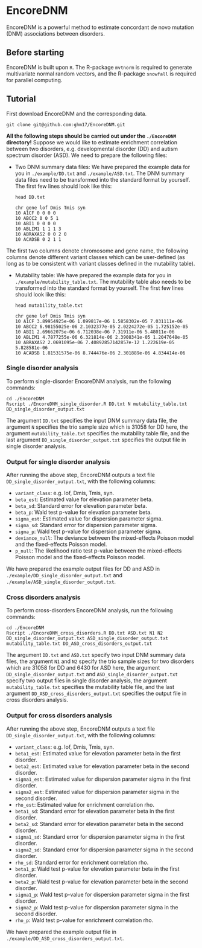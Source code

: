 # EncoreDNM
EncoreDNM is a powerful method to estimate concordant de novo mutation (DNM) associations between disorders. 

## Before starting
EncoreDNM is built upon `R`. The R-package `mvtnorm` is required to generate multivariate normal random vectors, and the R-package `snowfall` is required for parallel computing. 

## Tutorial
First download EncoreDNM and the corresponding data.
        
    git clone git@github.com:ghm17/EncoreDNM.git

**All the following steps should be carried out under the `./EncoreDNM` directory!** Suppose we would like to estimate enrichment correlation between two disorders, e.g. developmental disorder (DD) and autism spectrum disorder (ASD). We need to prepare the following files:
* Two DNM summary data files: We have prepared the example data for you in `./example/DD.txt` and `./example/ASD.txt`. The DNM summary data files need to be transformed into the standard format by yourself. The first few lines should look like this: 

      head DD.txt
      
      chr gene lof Dmis Tmis syn
      10 A1CF 0 0 0 0
      10 ABCC2 0 0 5 1
      10 ABI1 0 0 0 0
      10 ABLIM1 1 1 1 3
      10 ABRAXAS2 0 0 2 0
      10 ACADSB 0 2 1 1

The first two columns denote chromosome and gene name, the following columns denote different variant classes which can be user-defined (as long as to be consistent with variant classes defined in the mutability table). 
* Mutability table: We have prepared the example data for you in `./example/mutability_table.txt`. The mutability table also needs to be transformed into the standard format by yourself. The first few lines should look like this: 

      head mutability_table.txt

      chr gene lof Dmis Tmis syn
      10 A1CF 3.89954925e-06 1.099817e-06 1.5858302e-05 7.031111e-06
      10 ABCC2 6.98155025e-06 2.1032377e-05 2.0224272e-05 1.725152e-05
      10 ABI1 2.69662075e-06 6.712038e-06 7.31911e-06 5.48011e-06
      10 ABLIM1 4.7877255e-06 6.321814e-06 2.3908341e-05 1.2047648e-05
      10 ABRAXAS2 2.0691095e-06 7.40892857142857e-12 1.222619e-05 5.828581e-06
      10 ACADSB 1.81531575e-06 8.744476e-06 2.301889e-06 4.834414e-06

### Single disorder analysis
To perform single-disorder EncoreDNM analysis, run the following commands:
    
    cd ./EncoreDNM
    Rscript ./EncoreDNM_single_disorder.R DD.txt N mutability_table.txt DD_single_disorder_output.txt

The argument `DD.txt` specifies the input DNM summary data file, the argument `N` specifies the trio sample size which is 31058 for DD here, the argument `mutability_table.txt` specifies the mutability table file, and the last argument `DD_single_disorder_output.txt` specifies the output file in single disorder analysis. 

### Output for single disorder analysis
After running the above step, EncoreDNM outputs a text file `DD_single_disorder_output.txt`, with the following columns:

* `variant_class`: e.g. lof, Dmis, Tmis, syn. 
* `beta_est`: Estimated value for elevation parameter beta. 
* `beta_sd`: Standard error for elevation parameter beta. 
* `beta_p`: Wald test p-value for elevation parameter beta. 
* `sigma_est`: Estimated value for dispersion parameter sigma. 
* `sigma_sd`: Standard error for dispersion parameter sigma. 
* `sigma_p`: Wald test p-value for dispersion parameter sigma. 
* `deviance_null`: The deviance between the mixed-effects Poisson model and the fixed-effects Poisson model.
* `p_null`: The likelihood ratio test p-value between the mixed-effects Poisson model and the fixed-effects Poisson model. 

We have prepared the example output files for DD and ASD in `./example/DD_single_disorder_output.txt` and `./example/ASD_single_disorder_output.txt`. 


### Cross disorders analysis
To perform cross-disorders EncoreDNM analysis, run the following commands:
    
    cd ./EncoreDNM
    Rscript ./EncoreDNM_cross_disorders.R DD.txt ASD.txt N1 N2 DD_single_disorder_output.txt ASD_single_disorder_output.txt mutability_table.txt DD_ASD_cross_disorders_output.txt

The argument `DD.txt` and `ASD.txt` specify two input DNM summary data files, the argument `N1` and `N2` specify the trio sample sizes for two disorders which are 31058 for DD and 6430 for ASD here, the argument `DD_single_disorder_output.txt` and `ASD_single_disorder_output.txt` specify two output files in single disorder analysis, the argument `mutability_table.txt` specifies the mutability table file, and the last argument `DD_ASD_cross_disorders_output.txt` specifies the output file in cross disorders analysis. 

### Output for cross disorders analysis
After running the above step, EncoreDNM outputs a text file `DD_single_disorder_output.txt`, with the following columns:

* `variant_class`: e.g. lof, Dmis, Tmis, syn. 
* `beta1_est`: Estimated value for elevation parameter beta in the first disorder. 
* `beta2_est`: Estimated value for elevation parameter beta in the second disorder. 
* `sigma1_est`: Estimated value for dispersion parameter sigma in the first disorder. 
* `sigma2_est`: Estimated value for dispersion parameter sigma in the second disorder. 
* `rho_est`: Estimated value for enrichment correlation rho. 
* `beta1_sd`: Standard error for elevation parameter beta in the first disorder. 
* `beta2_sd`: Standard error for elevation parameter beta in the second disorder. 
* `sigma1_sd`: Standard error for dispersion parameter sigma in the first disorder. 
* `sigma2_sd`: Standard error for dispersion parameter sigma in the second disorder. 
* `rho_sd`: Standard error for enrichment correlation rho. 
* `beta1_p`: Wald test p-value for elevation parameter beta in the first disorder. 
* `beta2_p`: Wald test p-value for elevation parameter beta in the second disorder. 
* `sigma1_p`: Wald test p-value for dispersion parameter sigma in the first disorder. 
* `sigma2_p`: Wald test p-value for dispersion parameter sigma in the second disorder. 
* `rho_p`: Wald test p-value for enrichment correlation rho. 

We have prepared the example output file in `./example/DD_ASD_cross_disorders_output.txt`. 
